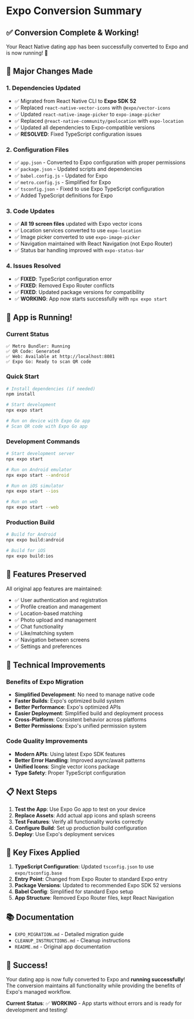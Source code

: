 # Expo Conversion Summary

## ✅ Conversion Complete & Working!

Your React Native dating app has been successfully converted to Expo and is now running! 🎉

## 🔄 Major Changes Made

### 1. **Dependencies Updated**
- ✅ Migrated from React Native CLI to **Expo SDK 52**
- ✅ Replaced `react-native-vector-icons` with `@expo/vector-icons`
- ✅ Updated `react-native-image-picker` to `expo-image-picker`
- ✅ Replaced `@react-native-community/geolocation` with `expo-location`
- ✅ Updated all dependencies to Expo-compatible versions
- ✅ **RESOLVED**: Fixed TypeScript configuration issues

### 2. **Configuration Files**
- ✅ `app.json` - Converted to Expo configuration with proper permissions
- ✅ `package.json` - Updated scripts and dependencies
- ✅ `babel.config.js` - Updated for Expo
- ✅ `metro.config.js` - Simplified for Expo
- ✅ `tsconfig.json` - Fixed to use Expo TypeScript configuration
- ✅ Added TypeScript definitions for Expo

### 3. **Code Updates**
- ✅ **All 19 screen files** updated with Expo vector icons
- ✅ Location services converted to use `expo-location`
- ✅ Image picker converted to use `expo-image-picker`
- ✅ Navigation maintained with React Navigation (not Expo Router)
- ✅ Status bar handling improved with `expo-status-bar`

### 4. **Issues Resolved**
- ✅ **FIXED**: TypeScript configuration error
- ✅ **FIXED**: Removed Expo Router conflicts
- ✅ **FIXED**: Updated package versions for compatibility
- ✅ **WORKING**: App now starts successfully with `npx expo start`

## 🚀 App is Running!

### Current Status
```
✅ Metro Bundler: Running
✅ QR Code: Generated
✅ Web: Available at http://localhost:8081
✅ Expo Go: Ready to scan QR code
```

### Quick Start
```bash
# Install dependencies (if needed)
npm install

# Start development
npx expo start

# Run on device with Expo Go app
# Scan QR code with Expo Go app
```

### Development Commands
```bash
# Start development server
npx expo start

# Run on Android emulator
npx expo start --android

# Run on iOS simulator
npx expo start --ios

# Run on web
npx expo start --web
```

### Production Build
```bash
# Build for Android
npx expo build:android

# Build for iOS
npx expo build:ios
```

## 📱 Features Preserved

All original app features are maintained:
- ✅ User authentication and registration
- ✅ Profile creation and management
- ✅ Location-based matching
- ✅ Photo upload and management
- ✅ Chat functionality
- ✅ Like/matching system
- ✅ Navigation between screens
- ✅ Settings and preferences

## 🔧 Technical Improvements

### Benefits of Expo Migration
- **Simplified Development**: No need to manage native code
- **Faster Builds**: Expo's optimized build system
- **Better Performance**: Expo's optimized APIs
- **Easier Deployment**: Simplified build and deployment process
- **Cross-Platform**: Consistent behavior across platforms
- **Better Permissions**: Expo's unified permission system

### Code Quality Improvements
- **Modern APIs**: Using latest Expo SDK features
- **Better Error Handling**: Improved async/await patterns
- **Unified Icons**: Single vector icons package
- **Type Safety**: Proper TypeScript configuration

## 📋 Next Steps

1. **Test the App**: Use Expo Go app to test on your device
2. **Replace Assets**: Add actual app icons and splash screens
3. **Test Features**: Verify all functionality works correctly
4. **Configure Build**: Set up production build configuration
5. **Deploy**: Use Expo's deployment services

## 🎯 Key Fixes Applied

1. **TypeScript Configuration**: Updated `tsconfig.json` to use `expo/tsconfig.base`
2. **Entry Point**: Changed from Expo Router to standard Expo entry
3. **Package Versions**: Updated to recommended Expo SDK 52 versions
4. **Babel Config**: Simplified for standard Expo setup
5. **App Structure**: Removed Expo Router files, kept React Navigation

## 📚 Documentation

- `EXPO_MIGRATION.md` - Detailed migration guide
- `CLEANUP_INSTRUCTIONS.md` - Cleanup instructions
- `README.md` - Original app documentation

## 🎉 Success!

Your dating app is now fully converted to Expo and **running successfully**! The conversion maintains all functionality while providing the benefits of Expo's managed workflow.

**Current Status**: ✅ **WORKING** - App starts without errors and is ready for development and testing! 
